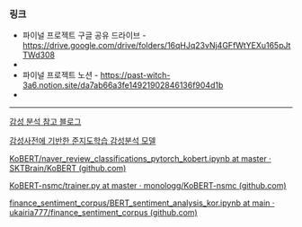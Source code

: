 ### 링크

- 파이널 프로젝트 구글 공유 드라이브 - https://drive.google.com/drive/folders/16qHJq23vNj4GFfWtYEXu165pJtTWd308
- 
- 파이널 프로젝트 노션 - https://past-witch-3a6.notion.site/da7ab66a3fe14921902846136f904d1b
- 

------

[감성 분석 참고 블로그](https://yngie-c.github.io/nlp/2020/07/31/sentiment_analysis/)

[감성사전에 기반한 준지도학습 감성분석 모델](https://realblack0.github.io/portfolio/pmi)



[KoBERT/naver_review_classifications_pytorch_kobert.ipynb at master · SKTBrain/KoBERT (github.com)](https://github.com/SKTBrain/KoBERT/blob/master/scripts/NSMC/naver_review_classifications_pytorch_kobert.ipynb)

[KoBERT-nsmc/trainer.py at master · monologg/KoBERT-nsmc (github.com)](https://github.com/monologg/KoBERT-nsmc/blob/master/trainer.py)

[finance_sentiment_corpus/BERT_sentiment_analysis_kor.ipynb at main · ukairia777/finance_sentiment_corpus (github.com)](https://github.com/ukairia777/finance_sentiment_corpus/blob/main/BERT_sentiment_analysis_kor.ipynb)
